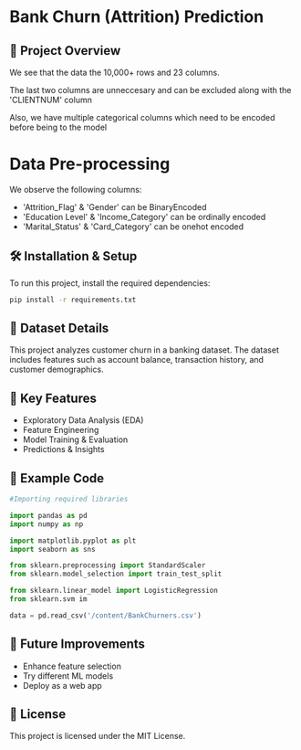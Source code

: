 # Bank Churn (Attrition) Prediction

## 📌 Project Overview
We see that the data the 10,000+ rows and 23 columns.

The last two columns are unneccesary and can be excluded along with the 'CLIENTNUM' column

Also, we have multiple categorical columns which need to be encoded before being to the model

# Data Pre-processing

We observe the following columns:


*   'Attrition_Flag' & 'Gender' can be BinaryEncoded
*   'Education Level' & 'Income_Category' can be ordinally encoded
*   'Marital_Status' & 'Card_Category' can be onehot encoded



## 🛠️ Installation & Setup
To run this project, install the required dependencies:
```bash
pip install -r requirements.txt
```

## 💊 Dataset Details
This project analyzes customer churn in a banking dataset. The dataset includes features such as account balance, transaction history, and customer demographics.

## 🚀 Key Features
- Exploratory Data Analysis (EDA)
- Feature Engineering
- Model Training & Evaluation
- Predictions & Insights

## 📝 Example Code
```python
#Importing required libraries

import pandas as pd
import numpy as np

import matplotlib.pyplot as plt
import seaborn as sns

from sklearn.preprocessing import StandardScaler
from sklearn.model_selection import train_test_split

from sklearn.linear_model import LogisticRegression
from sklearn.svm im

data = pd.read_csv('/content/BankChurners.csv')
```

## 🔮 Future Improvements
- Enhance feature selection
- Try different ML models
- Deploy as a web app

## 🐄 License
This project is licensed under the MIT License.

